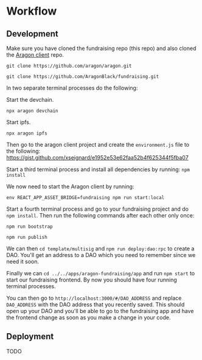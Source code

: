 # Workflow
## Development

Make sure you have cloned the fundraising repo (this repo) and also cloned the [Aragon client](https://github.com/aragon/aragon) repo.
```
git clone https://github.com/aragon/aragon.git
```
```
git clone https://github.com/AragonBlack/fundraising.git
```

In two separate terminal processes do the following:

Start the devchain.
```
npx aragon devchain
```
Start ipfs.
```
npx aragon ipfs
```


Then go to the aragon client project and create the `environment.js` file to the following: https://gist.github.com/xseignard/e1952e53e62faa52b4f625344f5fba07

Start a third terminal process and install all dependencies by running: `npm install`

We now need to start the Aragon client by running:
```
env REACT_APP_ASSET_BRIDGE=fundraising npm run start:local
```

Start a fourth terminal process and go to your fundraising project and do `npm install`. Then run the following commands after each other only once:
```
npm run bootstrap
```
```
npm run publish
```

We can then `cd template/multisig` and `npm run deploy:dao:rpc` to create a DAO. You'll get an address to a DAO which you need to remember since we need it soon.

Finally we can `cd ../../apps/aragon-fundraising/app` and run `npm start` to start our fundraising frontend. By now you should have four running terminal processes.

You can then go to `http://localhost:3000/#/DAO_ADDRESS` and replace `DAO_ADDRESS` with the DAO address that you recently saved. This should open up your DAO and you'll be able to go to the fundraising app and have the frontend change as soon as you make a change in your code.

## Deployment
TODO